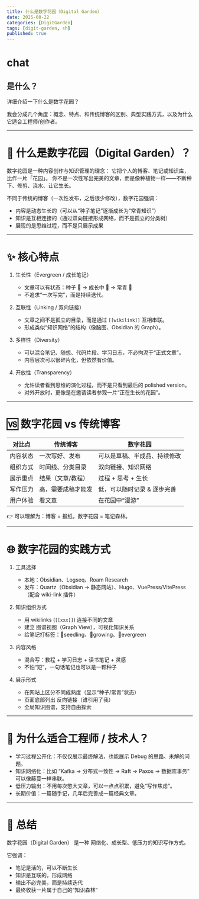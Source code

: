 ```yaml
---
title: 什么是数字花园（Digital Garden）
date: 2025-08-22
categories: [DigitGarden]
tags: [digit-garden, sh]
published: true
---
```



# chat

## 是什么？

详细介绍一下什么是数字花园？

我会分成几个角度：概念、特点、和传统博客的区别、典型实践方式，以及为什么它适合工程师/创作者。

---

# 🌿 什么是数字花园（Digital Garden）？

数字花园是一种内容创作与知识管理的理念：
它把个人的博客、笔记或知识库，比作一片「花园」。
你不是一次性写出完美的文章，而是像种植物一样——不断种下、修剪、浇水、让它生长。

不同于传统的博客（一次性发布，之后很少修改），数字花园强调：

* 内容是动态生长的（可以从“种子笔记”逐渐成长为“常青知识”）
* 知识是互相连接的（通过双向链接形成网络，而不是孤立的分类树）
* 展现的是思维过程，而不是只展示成果

---

# ✨ 核心特点

1. 生长性（Evergreen / 成长笔记）

   * 文章可以有状态：种子 🌱 → 成长中 🌿 → 常青 🌳
   * 不追求“一次写完”，而是持续迭代。

2. 互联性（Linking / 双向链接）

   * 文章之间不是孤立的目录，而是通过 `[[wikilink]]` 互相串联。
   * 形成类似“知识网络”的结构（像脑图、Obsidian 的 Graph）。

3. 多样性（Diversity）

   * 可以混合笔记、随想、代码片段、学习日志，不必拘泥于“正式文章”。
   * 内容层次可以很碎片化，但依然有价值。

4. 开放性（Transparency）

   * 允许读者看到思维的演化过程，而不是只看到最后的 polished version。
   * 对外开放时，更像是在邀请读者参观一片“正在生长的花园”。

---

# 🆚 数字花园 vs 传统博客

| 对比点  | 传统博客      | 数字花园            |
| ---- | --------- | --------------- |
| 内容状态 | 一次写好、发布   | 可以是草稿、半成品、持续修改  |
| 组织方式 | 时间线、分类目录  | 双向链接、知识网络       |
| 展示重点 | 结果（文章/教程） | 过程 + 思考 + 生长    |
| 写作压力 | 高，需要成稿才能发 | 低，可以随时记录 & 逐步完善 |
| 用户体验 | 看文章       | 在花园中“漫游”        |

👉 可以理解为：博客 = 报纸，数字花园 = 笔记森林。

---

# 🌐 数字花园的实践方式

1. 工具选择

   * 本地：Obsidian、Logseq、Roam Research
   * 发布：Quartz（Obsidian → 静态网站）、Hugo、VuePress/VitePress（配合 wiki-link 插件）

2. 知识组织方式

   * 用 wikilinks (`[[xxx]]`) 连接不同的文章
   * 建立 图谱视图（Graph View），可视化知识关系
   * 给笔记打标签：🌱seedling、🌿growing、🌳evergreen

3. 内容风格

   * 混合写：教程 + 学习日志 + 读书笔记 + 灵感
   * 不怕“短”，一句话笔记也可以是一颗种子

4. 展示形式

   * 在网站上区分不同成熟度（显示“种子/常青”状态）
   * 页面底部列出 反向链接（谁引用了我）
   * 全局知识图谱，支持自由探索

---

# 🔧 为什么适合工程师 / 技术人？

* 学习过程公开化：不仅仅展示最终解法，也能展示 Debug 的思路、未解的问题。
* 知识网络化：比如 “Kafka → 分布式一致性 → Raft → Paxos → 数据库事务” 可以像藤蔓一样串联。
* 低压力输出：不用每次憋大文章，可以一点点积累，避免“写作焦虑”。
* 长期价值：一篇随手记，几年后完善成一篇经典文章。

---

# 🌳 总结

数字花园（Digital Garden）
是一种 网络化、成长型、低压力的知识写作方式。

它强调：

* 笔记是活的，可以不断生长
* 知识是互联的，形成网络
* 输出不必完美，而是持续迭代
* 最终收获一片属于自己的“知识森林”


